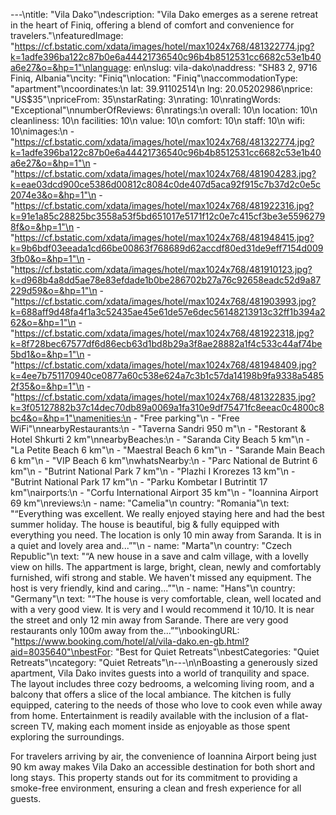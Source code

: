 ---\ntitle: "Vila Dako"\ndescription: "Vila Dako emerges as a serene retreat in the heart of Finiq, offering a blend of comfort and convenience for travelers."\nfeaturedImage: "https://cf.bstatic.com/xdata/images/hotel/max1024x768/481322774.jpg?k=1adfe396ba122c87b0e6a44421736540c96b4b8512531cc6682c53e1b40a6e27&o=&hp=1"\nlanguage: en\nslug: vila-dako\naddress: "SH83 2, 9716 Finiq, Albania"\ncity: "Finiq"\nlocation: "Finiq"\naccommodationType: "apartment"\ncoordinates:\n  lat: 39.91102514\n  lng: 20.05202986\nprice: "US$35"\npriceFrom: 35\nstarRating: 3\nrating: 10\nratingWords: "Exceptional"\nnumberOfReviews: 6\nratings:\n  overall: 10\n  location: 10\n  cleanliness: 10\n  facilities: 10\n  value: 10\n  comfort: 10\n  staff: 10\n  wifi: 10\nimages:\n  - "https://cf.bstatic.com/xdata/images/hotel/max1024x768/481322774.jpg?k=1adfe396ba122c87b0e6a44421736540c96b4b8512531cc6682c53e1b40a6e27&o=&hp=1"\n  - "https://cf.bstatic.com/xdata/images/hotel/max1024x768/481904283.jpg?k=eae03dcd900ce5386d00812c8084c0de407d5aca92f915c7b37d2c0e5c2074e3&o=&hp=1"\n  - "https://cf.bstatic.com/xdata/images/hotel/max1024x768/481922316.jpg?k=91e1a85c28825bc3558a53f5bd651017e5171f12c0e7c415cf3be3e55962798f&o=&hp=1"\n  - "https://cf.bstatic.com/xdata/images/hotel/max1024x768/481948415.jpg?k=9b6bdf03eeada1cd66be00863f768689d62accdf80ed31de9eff7154d0093fb0&o=&hp=1"\n  - "https://cf.bstatic.com/xdata/images/hotel/max1024x768/481910123.jpg?k=d968b4a8dd5ae78e83efdade1b0be286702b27a76c92658eadc52d9a87229d59&o=&hp=1"\n  - "https://cf.bstatic.com/xdata/images/hotel/max1024x768/481903993.jpg?k=688aff9d48fa4f1a3c52435ae45e61de57e6dec56148213913c32ff1b394a262&o=&hp=1"\n  - "https://cf.bstatic.com/xdata/images/hotel/max1024x768/481922318.jpg?k=8f728bec67577df6d86ecb63d1bd8b29a3f8ae28882a1f4c533c44af74be5bd1&o=&hp=1"\n  - "https://cf.bstatic.com/xdata/images/hotel/max1024x768/481948409.jpg?k=4ee7b751170940ce0877a60c538e624a7c3b1c57da14198b9fa9338a54852f35&o=&hp=1"\n  - "https://cf.bstatic.com/xdata/images/hotel/max1024x768/481322835.jpg?k=3f05127882b37c14dec70db89a0069a1fa310e9df75471fc8eeac0c4800c8bc4&o=&hp=1"\namenities:\n  - "Free parking"\n  - "Free WiFi"\nnearbyRestaurants:\n  - "Taverna Sandri 950 m"\n  - "Restorant & Hotel Shkurti 2 km"\nnearbyBeaches:\n  - "Saranda City Beach 5 km"\n  - "La Petite Beach 6 km"\n  - "Maestral Beach 6 km"\n  - "Sarande Main Beach 6 km"\n  - "VIP Beach 6 km"\nwhatsNearby:\n  - "Parc National de Butrint 6 km"\n  - "Butrint National Park 7 km"\n  - "Plazhi I Krorezes 13 km"\n  - "Butrint National Park 17 km"\n  - "Parku Kombetar I Butrintit 17 km"\nairports:\n  - "Corfu International Airport 35 km"\n  - "Ioannina Airport 69 km"\nreviews:\n  - name: "Camelia"\n    country: "Romania"\n    text: "“Everything was excellent. We really enjoyed staying here and had the best summer holiday. The house is beautiful, big & fully equipped with everything you need. The location is only 10 min away from Saranda. It is in a quiet and lovely area and...”"\n  - name: "Marta"\n    country: "Czech Republic"\n    text: "“A new house in a save and calm village, with a lovelly view on hills. The appartment is large, bright, clean, newly and comfortably furnished, wifi strong and stable. We haven't missed any equipment.
The host is very friendly, kind and caring...”"\n  - name: "Hans"\n    country: "Germany"\n    text: "“The house is very comfortable, clean, well located and with a very good view. It is very and I would recommend it 10/10. It is near the street and only 12 min away from Sarande. There are very good restaurants only 100m away from the...”"\nbookingURL: "https://www.booking.com/hotel/al/vila-dako.en-gb.html?aid=8035640"\nbestFor: "Best for Quiet Retreats"\nbestCategories: "Quiet Retreats"\ncategory: "Quiet Retreats"\n---\n\nBoasting a generously sized apartment, Vila Dako invites guests into a world of tranquility and space. The layout includes three cozy bedrooms, a welcoming living room, and a balcony that offers a slice of the local ambiance. The kitchen is fully equipped, catering to the needs of those who love to cook even while away from home. Entertainment is readily available with the inclusion of a flat-screen TV, making each moment inside as enjoyable as those spent exploring the surroundings.

For travelers arriving by air, the convenience of Ioannina Airport being just 90 km away makes Vila Dako an accessible destination for both short and long stays. This property stands out for its commitment to providing a smoke-free environment, ensuring a clean and fresh experience for all guests.
